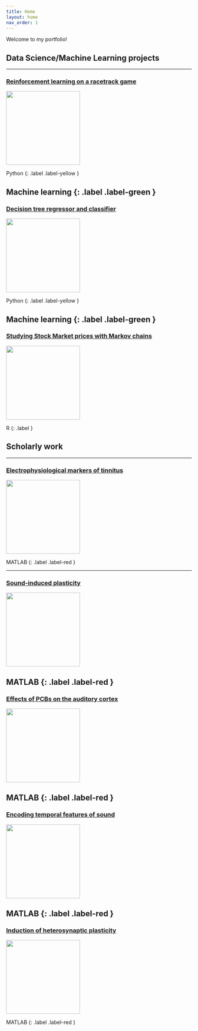 ```yaml
---
title: Home
layout: home
nav_order: 1
---
```


Welcome to my portfolio!

## Data Science/Machine Learning projects
---
### [Reinforcement learning on a racetrack game](https://github.com/christonifter/Racetrack-learning/tree/main)
[<img src="../../assets/images/RL.png" width="200" height="200" /> ](https://github.com/christonifter/Racetrack-learning/tree/main)

Python
{: .label .label-yellow }

Machine learning
{: .label .label-green }
---
### [Decision tree regressor and classifier](https://github.com/christonifter/DecisionTreeML/tree/main)
[<img src="../../assets/images/DT.png" width="200" height="200" />](https://github.com/christonifter/DecisionTreeML/tree/main)

Python
{: .label .label-yellow }

Machine learning
{: .label .label-green }
---
### [Studying Stock Market prices with Markov chains](https://github.com/christonifter/Stock-Price-Markov-Model)
[<img src="../../assets/images/mc_stocks.png" width="200" height="200" />](https://github.com/christonifter/Stock-Price-Markov-Model)

R
{: .label }


## Scholarly work
---
### [Electrophysiological markers of tinnitus](/docs/tinnitus.html) 

[<img src="../../assets/images/electrodes.jpg" width="200" height="200" />](/docs/tinnitus.html)

MATLAB
{: .label .label-red } 


---
### [Sound-induced plasticity](/docs/lsa.html)
[<img src="../../assets/images/lsa.png" width="200" height="200" />](/docs/lsa.html)

MATLAB
{: .label .label-red }
---
### [Effects of PCBs on the auditory cortex](/docs/pcb.html)
[<img src="../../assets/images/lsps.png" width="200" height="200" />](/docs/pcb.html)

MATLAB
{: .label .label-red }
---
### [Encoding temporal features of sound](/docs/sac.html)
[<img src="../../assets/images/raster.png" width="200" height="200" />](/docs/sac.html)

MATLAB
{: .label .label-red }
---
### [Induction of heterosynaptic plasticity](/docs/it.html)
[<img src="../../assets/images/it.png" width="200" height="200" />](/docs/pcb.html)

MATLAB
{: .label .label-red }

